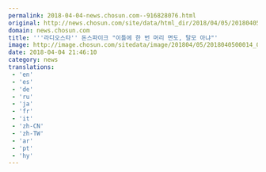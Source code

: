 ```yaml
---
permalink: 2018-04-04-news.chosun.com--916828076.html
original: http://news.chosun.com/site/data/html_dir/2018/04/05/2018040500015.html
domain: news.chosun.com
title: '''라디오스타'' 돈스파이크 "이틀에 한 번 머리 면도, 탈모 아냐"'
image: http://image.chosun.com/sitedata/image/201804/05/2018040500014_0.jpg
date: 2018-04-04 21:46:10
category: news
translations: 
 - 'en'
 - 'es'
 - 'de'
 - 'ru'
 - 'ja'
 - 'fr'
 - 'it'
 - 'zh-CN'
 - 'zh-TW'
 - 'ar'
 - 'pt'
 - 'hy'
---
```


